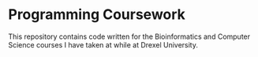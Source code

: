 # Programming Coursework

This repository contains code written for the Bioinformatics and Computer Science courses I have taken at while at Drexel University.
